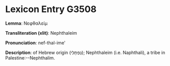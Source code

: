 # Lexicon Entry G3508

**Lemma**: Νεφθαλείμ

**Transliteration (xlit)**: Nephthaleím

**Pronunciation**: nef-thal-ime'

**Description**:
of Hebrew origin (נַפְתָּלִי); Nephthaleim (i.e. Naphthali), a tribe in Palestine:--Nephthalim.
